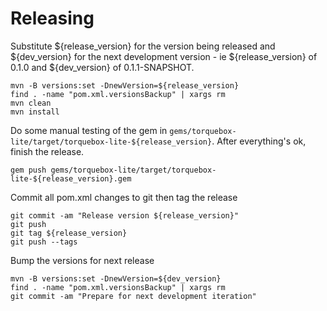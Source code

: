 # Releasing

Substitute ${release_version} for the version being released and
${dev_version} for the next development version - ie
${release_version} of 0.1.0 and ${dev_version} of 0.1.1-SNAPSHOT.

    mvn -B versions:set -DnewVersion=${release_version}
    find . -name "pom.xml.versionsBackup" | xargs rm
    mvn clean
    mvn install

Do some manual testing of the gem in
`gems/torquebox-lite/target/torquebox-lite-${release_version}`. After
everything's ok, finish the release.

    gem push gems/torquebox-lite/target/torquebox-lite-${release_version}.gem

Commit all pom.xml changes to git then tag the release

    git commit -am "Release version ${release_version}"
    git push
    git tag ${release_version}
    git push --tags

Bump the versions for next release

    mvn -B versions:set -DnewVersion=${dev_version}
    find . -name "pom.xml.versionsBackup" | xargs rm
    git commit -am "Prepare for next development iteration"
